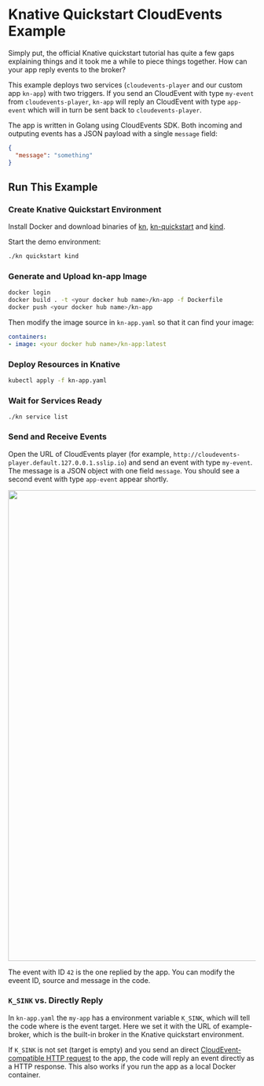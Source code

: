 # Knative Quickstart CloudEvents Example

Simply put, the official Knative quickstart tutorial has quite a few gaps explaining things and it took me a while to piece things together. How can your app reply events to the broker?

This example deploys two services (```cloudevents-player``` and our custom app ```kn-app```) with two triggers. If you send an CloudEvent with type ```my-event``` from ```cloudevents-player```, ```kn-app``` will reply an CloudEvent with type ```app-event``` which will in turn be sent back to ```cloudevents-player```.

The app is written in Golang using CloudEvents SDK. Both incoming and outputing events has a JSON payload with a single ```message``` field:

```json
{
  "message": "something"
}
```

## Run This Example

### Create Knative Quickstart Environment

Install Docker and download binaries of [kn](https://github.com/knative/client/releases), [kn-quickstart](https://github.com/knative-sandbox/kn-plugin-quickstart/releases) and [kind](https://github.com/kubernetes-sigs/kind/releases).

Start the demo environment:

```bash
./kn quickstart kind
```

### Generate and Upload kn-app Image

```bash
docker login
docker build . -t <your docker hub name>/kn-app -f Dockerfile
docker push <your docker hub name>/kn-app
```

Then modify the image source in ```kn-app.yaml``` so that it can find your image:

```yaml
containers:
- image: <your docker hub name>/kn-app:latest
```

### Deploy Resources in Knative

```bash
kubectl apply -f kn-app.yaml
```

### Wait for Services Ready

```
./kn service list
```

### Send and Receive Events

Open the URL of CloudEvents player (for example, ```http://cloudevents-player.default.127.0.0.1.sslip.io```) and send an event with type ```my-event```. The message is a JSON object with one field ```message```. You should see a second event with type ```app-event``` appear shortly.

<img width="958" src="https://user-images.githubusercontent.com/44191076/193742070-01103e74-f0f3-4b20-b16e-c711dbdf080d.png">

The event with ID ```42``` is the one replied by the app. You can modify the eveent ID, source and message in the code.

### ```K_SINK``` vs. Directly Reply

In ```kn-app.yaml``` the ```my-app``` has a environment variable ```K_SINK```, which will tell the code where is the event target. Here we set it with the URL of example-broker, which is the built-in broker in the Knative quickstart environment.

If ```K_SINK``` is not set (target is empty) and you send an direct [CloudEvent-compatible HTTP request](https://cloud.google.com/eventarc/docs/cloudevents) to the app, the code will reply an event directly as a HTTP response. This also works if you run the app as a local Docker container.
